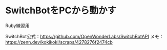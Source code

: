 # SwitchBotをPCから動かす
Ruby練習用

SwitchBot公式：https://github.com/OpenWonderLabs/SwitchBotAPI
メモ：https://zenn.dev/kokikoki/scraps/4278276f2474cb

